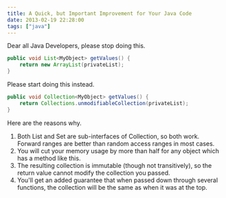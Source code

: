 ```yaml
---
title: A Quick, but Important Improvement for Your Java Code
date: 2013-02-19 22:28:00
tags: ["java"]
---
```


Dear all Java Developers, please stop doing this.

```java
public void List<MyObject> getValues() {
    return new ArrayList(privateList);
}
```

Please start doing this instead.

```java
public void Collection<MyObject> getValues() {
    return Collections.unmodifiableCollection(privateList);
}
```

Here are the reasons why.

1. Both List and Set are sub-interfaces of Collection, so both work. Forward
   ranges are better than random access ranges in most cases.
2. You will cut your memory usage by more than half for any object which has a
   method like this.
3. The resulting collection is immutable (though not transitively), so the
   return value cannot modify the collection you passed.
4. You'll get an added guarantee that when passed down through several
   functions, the collection will be the same as when it was at the top.

